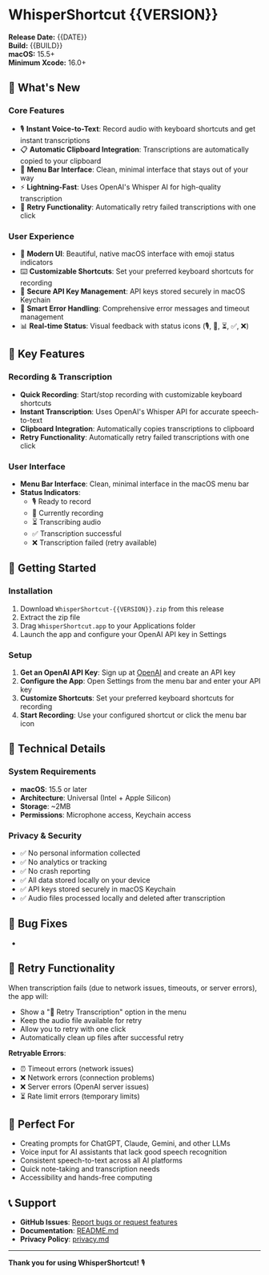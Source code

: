 # WhisperShortcut {{VERSION}}

**Release Date:** {{DATE}}  
**Build:** {{BUILD}}  
**macOS:** 15.5+  
**Minimum Xcode:** 16.0+

## 🎉 What's New

### Core Features

- 🎙️ **Instant Voice-to-Text**: Record audio with keyboard shortcuts and get instant transcriptions
- 📋 **Automatic Clipboard Integration**: Transcriptions are automatically copied to your clipboard
- 🎯 **Menu Bar Interface**: Clean, minimal interface that stays out of your way
- ⚡ **Lightning-Fast**: Uses OpenAI's Whisper AI for high-quality transcription
- 🔄 **Retry Functionality**: Automatically retry failed transcriptions with one click

### User Experience

- 🎨 **Modern UI**: Beautiful, native macOS interface with emoji status indicators
- ⌨️ **Customizable Shortcuts**: Set your preferred keyboard shortcuts for recording
- 🔐 **Secure API Key Management**: API keys stored securely in macOS Keychain
- 🎯 **Smart Error Handling**: Comprehensive error messages and timeout management
- 📊 **Real-time Status**: Visual feedback with status icons (🎙️, 🔴, ⏳, ✅, ❌)

## 🎯 Key Features

### Recording & Transcription

- **Quick Recording**: Start/stop recording with customizable keyboard shortcuts
- **Instant Transcription**: Uses OpenAI's Whisper API for accurate speech-to-text
- **Clipboard Integration**: Automatically copies transcriptions to clipboard
- **Retry Functionality**: Automatically retry failed transcriptions with one click

### User Interface

- **Menu Bar Interface**: Clean, minimal interface in the macOS menu bar
- **Status Indicators**:
  - 🎙️ Ready to record
  - 🔴 Currently recording
  - ⏳ Transcribing audio
  - ✅ Transcription successful
  - ❌ Transcription failed (retry available)

## 🚀 Getting Started

### Installation

1. Download `WhisperShortcut-{{VERSION}}.zip` from this release
2. Extract the zip file
3. Drag `WhisperShortcut.app` to your Applications folder
4. Launch the app and configure your OpenAI API key in Settings

### Setup

1. **Get an OpenAI API Key**: Sign up at [OpenAI](https://platform.openai.com/) and create an API key
2. **Configure the App**: Open Settings from the menu bar and enter your API key
3. **Customize Shortcuts**: Set your preferred keyboard shortcuts for recording
4. **Start Recording**: Use your configured shortcut or click the menu bar icon

## 🔧 Technical Details

### System Requirements

- **macOS**: 15.5 or later
- **Architecture**: Universal (Intel + Apple Silicon)
- **Storage**: ~2MB
- **Permissions**: Microphone access, Keychain access

### Privacy & Security

- ✅ No personal information collected
- ✅ No analytics or tracking
- ✅ No crash reporting
- ✅ All data stored locally on your device
- ✅ API keys stored securely in macOS Keychain
- ✅ Audio files processed locally and deleted after transcription

## 🐛 Bug Fixes

-

## 🔄 Retry Functionality

When transcription fails (due to network issues, timeouts, or server errors), the app will:

- Show a "🔄 Retry Transcription" option in the menu
- Keep the audio file available for retry
- Allow you to retry with one click
- Automatically clean up files after successful retry

**Retryable Errors**:

- ⏰ Timeout errors (network issues)
- ❌ Network errors (connection problems)
- ❌ Server errors (OpenAI server issues)
- ⏳ Rate limit errors (temporary limits)

## 🎯 Perfect For

- Creating prompts for ChatGPT, Claude, Gemini, and other LLMs
- Voice input for AI assistants that lack good speech recognition
- Consistent speech-to-text across all AI platforms
- Quick note-taking and transcription needs
- Accessibility and hands-free computing

## 📞 Support

- **GitHub Issues**: [Report bugs or request features](https://github.com/mgsgde/whisper-shortcut/issues)
- **Documentation**: [README.md](https://github.com/mgsgde/whisper-shortcut/blob/main/README.md)
- **Privacy Policy**: [privacy.md](https://github.com/mgsgde/whisper-shortcut/blob/main/privacy.md)

---

**Thank you for using WhisperShortcut!** 🎙️
